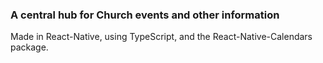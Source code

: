 ### A central hub for Church events and other information

 Made in React-Native, using TypeScript, and the React-Native-Calendars package.
